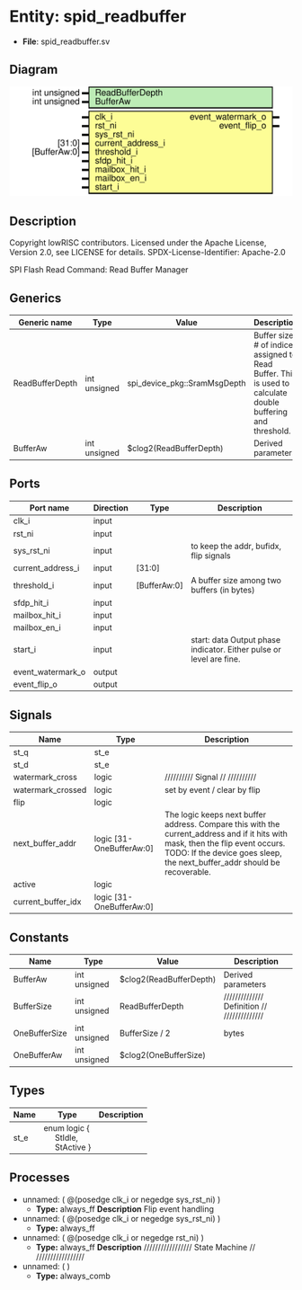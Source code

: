# Entity: spid_readbuffer

- **File**: spid_readbuffer.sv
## Diagram

![Diagram](spid_readbuffer.svg "Diagram")
## Description

 Copyright lowRISC contributors.
 Licensed under the Apache License, Version 2.0, see LICENSE for details.
 SPDX-License-Identifier: Apache-2.0

 SPI Flash Read Command: Read Buffer Manager


## Generics

| Generic name    | Type         | Value                        | Description                                                                                                        |
| --------------- | ------------ | ---------------------------- | ------------------------------------------------------------------------------------------------------------------ |
| ReadBufferDepth | int unsigned | spi_device_pkg::SramMsgDepth |  Buffer size: # of indices assigned to Read Buffer.     This is used to calculate double buffering and threshold.  |
| BufferAw        | int unsigned | $clog2(ReadBufferDepth)      |  Derived parameters                                                                                                |
## Ports

| Port name         | Direction | Type         | Description                                                          |
| ----------------- | --------- | ------------ | -------------------------------------------------------------------- |
| clk_i             | input     |              |                                                                      |
| rst_ni            | input     |              |                                                                      |
| sys_rst_ni        | input     |              | to keep the addr, bufidx, flip signals                               |
| current_address_i | input     | [31:0]       |                                                                      |
| threshold_i       | input     | [BufferAw:0] | A buffer size among two buffers (in bytes)                           |
| sfdp_hit_i        | input     |              |                                                                      |
| mailbox_hit_i     | input     |              |                                                                      |
| mailbox_en_i      | input     |              |                                                                      |
| start_i           | input     |              |  start: data Output phase indicator. Either pulse or level are fine. |
| event_watermark_o | output    |              |                                                                      |
| event_flip_o      | output    |              |                                                                      |
## Signals

| Name               | Type                     | Description                                                                                                                                                                                                      |
| ------------------ | ------------------------ | ---------------------------------------------------------------------------------------------------------------------------------------------------------------------------------------------------------------- |
| st_q               | st_e                     |                                                                                                                                                                                                                  |
| st_d               | st_e                     |                                                                                                                                                                                                                  |
| watermark_cross    | logic                    | //////////  Signal // //////////                                                                                                                                                                                 |
| watermark_crossed  | logic                    | set by event / clear by flip                                                                                                                                                                                     |
| flip               | logic                    |                                                                                                                                                                                                                  |
| next_buffer_addr   | logic [31-OneBufferAw:0] |  The logic keeps next buffer address. Compare this with the  current_address and if it hits with mask, then the flip event occurs.  TODO: If the device goes sleep, the next_buffer_addr should be recoverable.  |
| active             | logic                    |                                                                                                                                                                                                                  |
| current_buffer_idx | logic [31-OneBufferAw:0] |                                                                                                                                                                                                                  |
## Constants

| Name          | Type         | Value                   | Description                                   |
| ------------- | ------------ | ----------------------- | --------------------------------------------- |
| BufferAw      | int unsigned | $clog2(ReadBufferDepth) |  Derived parameters                           |
| BufferSize    | int unsigned | ReadBufferDepth         | //////////////  Definition // //////////////  |
| OneBufferSize | int unsigned | BufferSize / 2          |  bytes                                        |
| OneBufferAw   | int unsigned | $clog2(OneBufferSize)   |                                               |
## Types

| Name | Type                                                                                                              | Description |
| ---- | ----------------------------------------------------------------------------------------------------------------- | ----------- |
| st_e | enum logic {<br><span style="padding-left:20px">     StIdle,<br><span style="padding-left:20px">     StActive   } |             |
## Processes
- unnamed: ( @(posedge clk_i or negedge sys_rst_ni) )
  - **Type:** always_ff
**Description**
 Flip event handling 
- unnamed: ( @(posedge clk_i or negedge sys_rst_ni) )
  - **Type:** always_ff
- unnamed: ( @(posedge clk_i or negedge rst_ni) )
  - **Type:** always_ff
**Description**
/////////////////  State Machine // ///////////////// 
- unnamed: (  )
  - **Type:** always_comb
